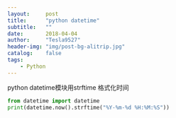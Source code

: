 ```yaml
---
layout:     post
title:      "python datetime"
subtitle:   ""
date:       2018-04-04
author:     "Tesla9527"
header-img: "img/post-bg-alitrip.jpg"
catalog:    false
tags:
    - Python
---
```

python datetime模块用strftime 格式化时间
```python
from datetime import datetime
print(datetime.now().strftime("%Y-%m-%d %H:%M:%S"))
```